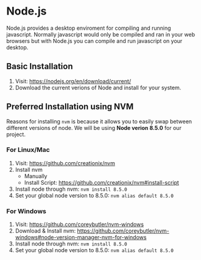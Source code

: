 # Node.js

Node.js provides a desktop enviroment for compiling and running javascript. Normally javascript would only be compiled and ran in your web browsers but with Node.js you can compile and run javascript on your desktop.

## Basic Installation

1. Visit: https://nodejs.org/en/download/current/
2. Download the current verions of Node and install for your system.

## Preferred Installation using NVM

Reasons for installing `nvm` is because it allows you to easily swap between different versions of node. We will be using **Node verion 8.5.0** for our project.

### For Linux/Mac

1. Visit: https://github.com/creationix/nvm
2. Install nvm
    - Manually
    - Install Script: https://github.com/creationix/nvm#install-script
3. Install node through nvm: `nvm install 8.5.0`
4. Set your global node version to 8.5.0: `nvm alias default 8.5.0`

### For Windows

1. Visit: https://github.com/coreybutler/nvm-windows
2. Download & Install nvm: https://github.com/coreybutler/nvm-windows#node-version-manager-nvm-for-windows
3. Install node through nvm: `nvm install 8.5.0`
4. Set your global node version to 8.5.0: `nvm alias default 8.5.0`